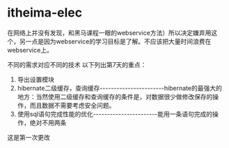 # itheima-elec
在网络上并没有发现，和黑马课程一眼的webservice方法）所以决定嫌弃用这个，另一点是因为webservice的学习目标是了解。不应该把大量时间浪费在webservice上。
 
不同的需求对应不同的技术
以下列出第7天的重点：
 1. 导出设置模块
 2. hibernate二级缓存，查询缓存-----------------------hibernate的最强大的地方：当然使用二级缓存和查询缓存的条件是，对数据很少做修改保存的操作，而且数据不需要考虑安全问题。
 3. 使用sql语句完成性能的优化-----------------------能用一条语句完成的操作，绝对不用两条

这是第一次更改
